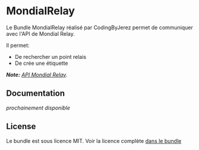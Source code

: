 MondialRelay
=============

Le Bundle MondialRelay réalisé par CodingByJerez permet de communiquer avec l'API de Mondial Relay.

Il permet:

- De rechercher un point relais
- De crée une étiquette


_**Note:** [API Mondial Relay](https://www.mondialrelay.fr/media/52521/web-service-v5.1.pdf)._


Documentation
-------------

_prochainement disponible_

License
-------

Le bundle est sous licence MIT. Voir la licence complète [dans le bundle](LICENSE)

